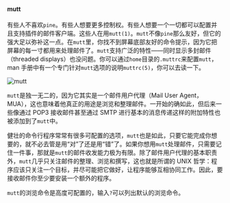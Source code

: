 #### mutt

有些人不喜欢`pine`。有些人想要更多控制权。有些人想要一个一切都可以配置并且支持插件的邮件客户端。这些人在用`mutt(1)`。`mutt`不像`pine`那么友好，但它的强大足以弥补这一点。在`mutt`里，你找不到屏幕底部友好的命令提示，因为它把屏幕的每一寸都用来处理邮件了。`mutt`支持广泛的特性——同时显示多封邮件（threaded displays）也没问题。你可以通过`home`目录的`.muttrc`来配置`mutt`，man 手册中有一个专门针对`mutt`选项的说明`muttrc(5)`，你可以去读一下。

![mutt](../../png/mutt.png)

`mutt`是独一无二的，因为它其实是一个邮件用户代理（Mail User Agent，MUA），这也意味着他真正的用途是浏览和整理邮件。一开始的确如此，但后来一些像通过 POP3 接收邮件甚至通过 SMTP 进行基本的消息传递这样的附加特性也被添加到了`mutt`中。

健壮的命令行程序常常有很多可配置的选项，`mutt`也是如此，只要它能完成你想要的，就不必去管是用“对”了还是用“错”了。如果你想用`mutt`处理邮件，只需要记住一件事，那就是`mutt`的邮件收发能力极为有限。除了邮件用户代理的基本职责外，`mutt`几乎只关注邮件的整理、浏览和撰写，这也就是所谓的 UNIX 哲学：程序应该只关注一个目标，并尽可能把它做好，让程序能够互相协同工作。因此，要接收邮件你至少要安装一个额外的程序。

`mutt`的浏览命令是高度可配置的，输入`?`可以列出默认的浏览命令。

